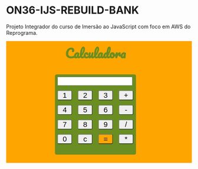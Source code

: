 # ON36-IJS-REBUILD-BANK
 Projeto Integrador do curso de Imersão ao JavaScript com foco em AWS do Reprograma.

![bank](https://github.com/lrolivera/Calculadora-orange/blob/master/calculadora.jpeg)

